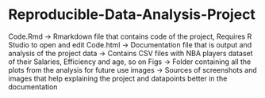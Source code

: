 # Reproducible-Data-Analysis-Project

Code.Rmd -> Rmarkdown file that contains code of the project, Requires R Studio to open and edit
Code.html -> Documentation file that is output and analysis of the project
data -> Contains CSV files with NBA players dataset of their Salaries, Efficiency and age, so on
Figs -> Folder containing all the plots from the analysis for future use
images -> Sources of screenshots and images that help explaining the project and datapoints better in the documentation
